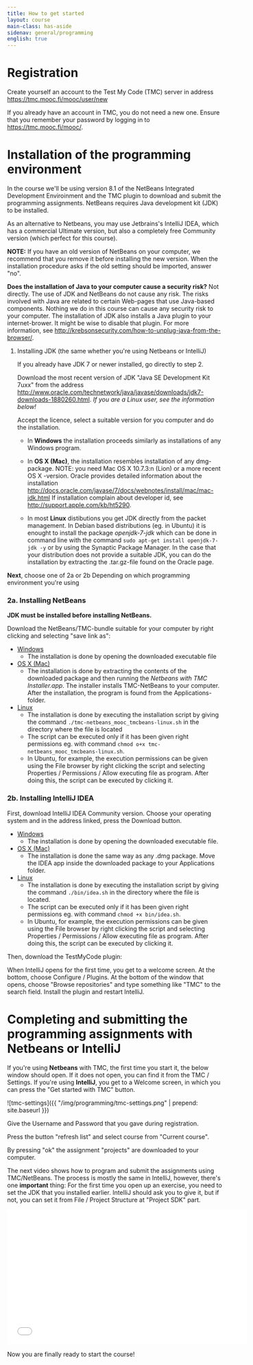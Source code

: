 ```yaml
---
title: How to get started
layout: course
main-class: has-aside
sidenav: general/programming
english: true
---
```

# Registration
Create yourself an account to the Test My Code (TMC) server in address <https://tmc.mooc.fi/mooc/user/new>

If you already have an account in TMC, you do not need a new one. Ensure that you remember your password by logging in to  <https://tmc.mooc.fi/mooc/>.

# Installation of the programming environment

In the course we'll be using version 8.1 of the NetBeans Integrated Development Enviroinment and the TMC plugin to download and submit the programming assignments. NetBeans requires Java development kit (JDK) to be installed.

As an alternative to Netbeans, you may use Jetbrains's IntelliJ IDEA, which has a commercial Ultimate version, but also a completely free Community version (which perfect for this course).

**NOTE:** If you have an old version of NetBeans on your computer, we recommend that you remove it before installing the new version. When the installation procedure asks  if the old setting should be imported, answer "no".

**Does the installation of Java to your computer cause a security risk?** Not directly. The use of JDK and NetBeans do not cause any risk. The risks involved with Java are related to certain Web-pages that use Java-based components. Nothing we do in this course can cause any security risk to your computer. The installation of JDK also installs a Java plugin to your internet-brower. It might be wise to disable that plugin. For more information, see  <http://krebsonsecurity.com/how-to-unplug-java-from-the-browser/>.

1. Installing JDK (the same whether you're using Netbeans or IntelliJ)

   If you already have JDK 7 or newer installed, go directly to step 2.

   Download the most recent version of JDK "Java SE Development Kit 7uxx" from the address <http://www.oracle.com/technetwork/java/javase/downloads/jdk7-downloads-1880260.html>. *If you are a Linux user, see the information below!*

   Accept the licence, select a suitable version for you computer and do the installation.

   - In **Windows** the installation proceeds similarly as installations of any Windows program.

   - In **OS X (Mac)**, the installation resembles installation of any dmg-package. NOTE: you need Mac OS X 10.7.3:n (Lion) or a more recent OS X -version.  Oracle provides detailed information about the installation <http://docs.oracle.com/javase/7/docs/webnotes/install/mac/mac-jdk.html> If installation complain about developer id, see <http://support.apple.com/kb/ht5290>.

   - In most **Linux** distibutions you get JDK directly from the packet management. In Debian based distributions (eg. in Ubuntu) it is enought to install the package *openjdk-7-jdk* which can be done in command line with the command `sudo apt-get install openjdk-7-jdk -y` or by using the Synaptic Package Manager. In the case that your distribution does not provide a suitable JDK, you can do the installation by extracting the .tar.gz-file found on the Oracle page.

**Next**, choose one of 2a or 2b Depending on which programming environment you're using

### 2a. Installing NetBeans

   **JDK must be installed before installing NetBeans.**

   Download the NetBeans/TMC-bundle suitable for your computer by right clicking and selecting "save link as":

   - [Windows](http://update.testmycode.net/installers/tmc-netbeans_mooc/tmc-netbeans_mooc_tmcbeans-windows.exe)
       - The installation is done by opening the downloaded executable file
   - [OS X (Mac)](http://update.testmycode.net/installers/tmc-netbeans_mooc/tmc-netbeans_mooc_tmcbeans-macosx.tgz)
      - The installation is done by extracting the contents of the downloaded package and then running the *Netbeans with TMC Installer.app*. The installer installs TMC-NetBeans to your computer. After the installation, the program is found from the Applications-folder.
   - [Linux](http://update.testmycode.net/installers/tmc-netbeans_mooc/tmc-netbeans_mooc_tmcbeans-linux.sh)
      - The installation is done by executing the installation script by giving the command `./tmc-netbeans_mooc_tmcbeans-linux.sh` in the directory where the file is located
      - The script can be executed only if it has been given right permissions eg. with command `chmod o+x tmc-netbeans_mooc_tmcbeans-linux.sh`.
      - In Ubuntu, for example, the execution permissions can be given using the File browser  by right clicking the script and selecting Properties / Permissions / Allow executing file as program. After doing this, the script can be executed by clicking it.

### 2b. Installing IntelliJ IDEA

First, download IntelliJ IDEA Community version. Choose your operating system and in the address linked, press the
Download button.

   - [Windows](https://www.jetbrains.com/idea/download/#section=windows)
      - The installation is done by opening the downloaded executable file.
   - [OS X (Mac)](https://www.jetbrains.com/idea/download/#section=linux)
      - The installation is done the same way as any .dmg package. Move the IDEA app inside the downloaded package to your Applications folder.
   - [Linux](https://www.jetbrains.com/idea/download/#section=linux)
      - The installation is done by executing the installation script by giving the command `./bin/idea.sh` in the directory where the file is located.
      - The script can be executed only if it has been given right permissions eg. with command `chmod +x bin/idea.sh`.
      - In Ubuntu, for example, the execution permissions can be given using the File browser  by right clicking the script and selecting Properties / Permissions / Allow executing file as program. After doing this, the script can be executed by clicking it.

Then, download the TestMyCode plugin:

When IntelliJ opens for the first time, you get to a welcome screen. At the bottom, choose Configure / Plugins. At the bottom of the window that opens,
choose "Browse repositories" and type something like "TMC" to the search field. Install the plugin and restart IntelliJ.


# Completing and submitting the programming assignments with Netbeans or IntelliJ

If you're using **Netbeans** with TMC, the first time you start it, the below window should open. If it does not open, you can find it from the TMC / Settings. If you're
using **IntelliJ**, you get to a Welcome screen, in which you can press the "Get started with TMC" button.

![tmc-settings]({{ "/img/programming/tmc-settings.png" | prepend: site.baseurl }})

Give the Username and Password that you gave during registration.

Press the button "refresh list" and select course from "Current course".

By pressing "ok" the assignment "projects" are downloaded to your computer.

The next video shows how to program and submit the assignments using TMC/NetBeans. The process is mostly the same in IntelliJ, however, there's
one **important** thing: For the first time you open up an exercise, you need to set the JDK that you installed earlier. IntelliJ should ask you to give it, but if not,
you can set it from File / Project Structure at "Project SDK" part.

<iframe width="560" height="315" src="//www.youtube.com/embed/ZFsg0Uh0UVE" frameborder="0" allowfullscreen></iframe>

Now you are finally ready to start the course!
